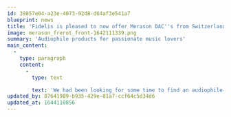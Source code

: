 ```yaml
---
id: 39857e04-a23e-4073-92d8-d64af3e541a7
blueprint: news
title: 'Fidelis is pleased to now offer Merason DAC''s from Switzerland!'
image: merason_frerot_front-1642111339.png
summary: 'Audiophile products for passionate music lovers'
main_content:
  -
    type: paragraph
    content:
      -
        type: text

        text: 'We had been looking for some time to find an audiophile-quality DAC that sounded musical, was well built and didn''t break the bank. On suggestion of a dealer friend, we reached out to Merason for a sample and it was love at first sight! Couple the Frerot with its companion POW1 linear power supply and you have a heavyweight performer for the lightweight price of $2,250.00.'
updated_by: 87641989-b935-429e-81a7-ccf64c5d34d6
updated_at: 1644110856
---
```


